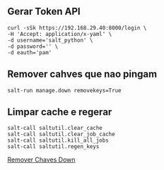 ## Gerar Token API
```
curl -sSk https://192.168.29.40:8000/login \
-H 'Accept: application/x-yaml' \
-d username='salt_python' \
-d password='' \
-d eauth='pam'
```

## Remover cahves que nao pingam
```
salt-run manage.down removekeys=True
```

## Limpar cache e regerar
```
salt-call saltutil.clear_cache
salt-call saltutil.clear_job_cache
salt-call saltutil.kill_all_jobs
salt-call saltutil.regen_keys
```

[Remover Chaves Down]('https://docs.saltproject.io/en/latest/ref/runners/all/salt.runners.manage.html#salt.runners.manage.down')
